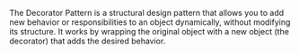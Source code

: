 The Decorator Pattern is a structural design pattern that allows you to add new behavior or responsibilities to an object dynamically, without modifying its structure. 
It works by wrapping the original object with a new object (the decorator) that adds the desired behavior.